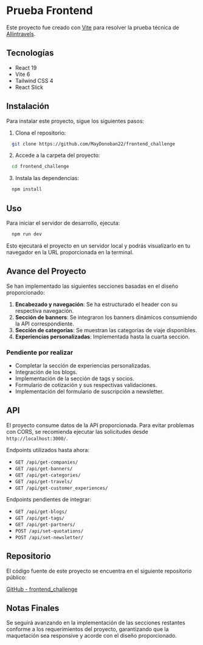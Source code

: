 # Prueba Frontend

Este proyecto fue creado con [Vite](https://vitejs.dev/) para resolver la prueba técnica de [Allintravels](https://www.allintravels.com/).

## Tecnologías

- React 19
- Vite 6
- Tailwind CSS 4
- React Slick

## Instalación

Para instalar este proyecto, sigue los siguientes pasos:

1. Clona el repositorio:

```bash
  git clone https://github.com/MayDonoban22/frontend_challenge
```

2. Accede a la carpeta del proyecto:

```bash
  cd frontend_challenge
```

3. Instala las dependencias:

```bash
  npm install
```

## Uso

Para iniciar el servidor de desarrollo, ejecuta:

```bash
  npm run dev
```

Esto ejecutará el proyecto en un servidor local y podrás visualizarlo en tu navegador en la URL proporcionada en la terminal.

## Avance del Proyecto

Se han implementado las siguientes secciones basadas en el diseño proporcionado:

1. **Encabezado y navegación**: Se ha estructurado el header con su respectiva navegación.
2. **Sección de banners**: Se integraron los banners dinámicos consumiendo la API correspondiente.
3. **Sección de categorías**: Se muestran las categorías de viaje disponibles.
4. **Experiencias personalizadas**: Implementada hasta la cuarta sección.

### Pendiente por realizar

- Completar la sección de experiencias personalizadas.
- Integración de los blogs.
- Implementación de la sección de tags y socios.
- Formulario de cotización y sus respectivas validaciones.
- Implementación del formulario de suscripción a newsletter.

## API

El proyecto consume datos de la API proporcionada. Para evitar problemas con CORS, se recomienda ejecutar las solicitudes desde `http://localhost:3000/`.

Endpoints utilizados hasta ahora:

- `GET /api/get-companies/`
- `GET /api/get-banners/`
- `GET /api/get-categories/`
- `GET /api/get-travels/`
- `GET /api/get-customer_experiences/`

Endpoints pendientes de integrar:

- `GET /api/get-blogs/`
- `GET /api/get-tags/`
- `GET /api/get-partners/`
- `POST /api/set-quotations/`
- `POST /api/set-newsletter/`

## Repositorio

El código fuente de este proyecto se encuentra en el siguiente repositorio público:

[GitHub - frontend_challenge](https://github.com/MayDonoban22/frontend_challenge)

## Notas Finales

Se seguirá avanzando en la implementación de las secciones restantes conforme a los requerimientos del proyecto, garantizando que la maquetación sea responsive y acorde con el diseño proporcionado.



